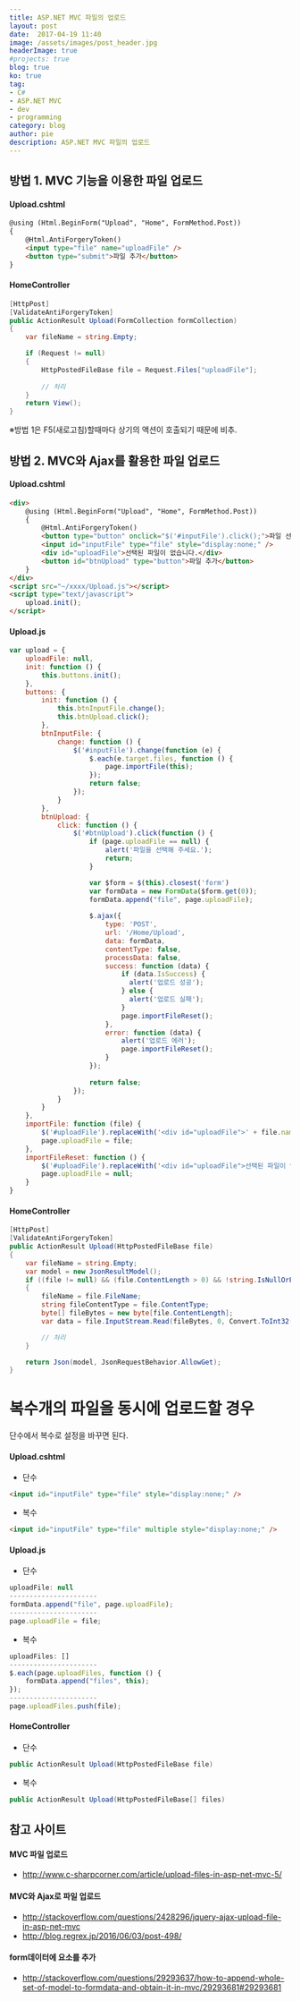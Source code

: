 ```yaml
---
title: ASP.NET MVC 파일의 업로드
layout: post
date:  2017-04-19 11:40
image: /assets/images/post_header.jpg
headerImage: true
#projects: true
blog: true
ko: true
tag:
- C#
- ASP.NET MVC
- dev
- programming
category: blog
author: pie
description: ASP.NET MVC 파일의 업로드
---
```


## 방법 1. MVC 기능을 이용한 파일 업로드

#### Upload.cshtml
```html
@using (Html.BeginForm("Upload", "Home", FormMethod.Post))
{
	@Html.AntiForgeryToken()
	<input type="file" name="uploadFile" />
	<button type="submit">파일 추가</button>
}
```

#### HomeController
```cs
[HttpPost]
[ValidateAntiForgeryToken]
public ActionResult Upload(FormCollection formCollection)
{
	var fileName = string.Empty;

	if (Request != null)
	{
		HttpPostedFileBase file = Request.Files["uploadFile"];
		
		// 처리
	}
	return View();
}
```

※방법 1은 F5(새로고침)할때마다 상기의 액션이 호출되기 때문에 비추.

## 방법 2. MVC와 Ajax를 활용한 파일 업로드

#### Upload.cshtml
```html
<div>
	@using (Html.BeginForm("Upload", "Home", FormMethod.Post))
	{
		@Html.AntiForgeryToken()
		<button type="button" onclick="$('#inputFile').click();">파일 선택</button>
		<input id="inputFile" type="file" style="display:none;" />
		<div id="uploadFile">선택된 파일이 없습니다.</div>
		<button id="btnUpload" type="button">파일 추가</button>
	}
</div>
<script src="~/xxxx/Upload.js"></script>
<script type="text/javascript">
	upload.init();
</script>
```

#### Upload.js
```javascript
var upload = {
    uploadFile: null,
    init: function () {
        this.buttons.init();
    },
    buttons: {
        init: function () {
            this.btnInputFile.change();
            this.btnUpload.click();
        },
		btnInputFile: {
            change: function () {
                $('#inputFile').change(function (e) {
                    $.each(e.target.files, function () {
                        page.importFile(this);
                    });
                    return false;
                });
            }
        },
        btnUpload: {
            click: function () {
                $('#btnUpload').click(function () {
                    if (page.uploadFile == null) {
                        alert('파일을 선택해 주세요.');
                        return;
                    }

                    var $form = $(this).closest('form')
                    var formData = new FormData($form.get(0));
                    formData.append("file", page.uploadFile);
					
                    $.ajax({
                        type: 'POST',
                        url: '/Home/Upload',
                        data: formData,
                        contentType: false,
                        processData: false,
                        success: function (data) {
                            if (data.IsSuccess) {
                              alert('업로드 성공');
                            } else {
                              alert('업로드 실패');
                            }
                            page.importFileReset();
                        },
                        error: function (data) {
                            alert('업로드 에러');
                            page.importFileReset();
                        }
                    });
                    
                    return false;
                });
            }
        }
    },
    importFile: function (file) {
        $('#uploadFile').replaceWith('<div id="uploadFile">' + file.name + '</div>');
        page.uploadFile = file;
    },
    importFileReset: function () {
        $('#uploadFile').replaceWith('<div id="uploadFile">선택된 파일이 없습니다.</div>');
        page.uploadFile = null;
    }
}
```

#### HomeController
```cs
[HttpPost]
[ValidateAntiForgeryToken]
public ActionResult Upload(HttpPostedFileBase file)
{
	var fileName = string.Empty;
	var model = new JsonResultModel();
	if ((file != null) && (file.ContentLength > 0) && !string.IsNullOrEmpty(file.FileName))
	{
		fileName = file.FileName;
		string fileContentType = file.ContentType;
		byte[] fileBytes = new byte[file.ContentLength];
		var data = file.InputStream.Read(fileBytes, 0, Convert.ToInt32(file.ContentLength));

		// 처리
	}

	return Json(model, JsonRequestBehavior.AllowGet);
}
```

# 복수개의 파일을 동시에 업로드할 경우

단수에서 복수로 설정을 바꾸면 된다.

#### Upload.cshtml

+ 단수
```html
<input id="inputFile" type="file" style="display:none;" />
```

+ 복수
```html
<input id="inputFile" type="file" multiple style="display:none;" />
```

#### Upload.js

+ 단수
```javascript
uploadFile: null
----------------------
formData.append("file", page.uploadFile);
----------------------
page.uploadFile = file;
```

+ 복수
```javascript
uploadFiles: []
----------------------
$.each(page.uploadFiles, function () {
	formData.append("files", this);
});
----------------------
page.uploadFiles.push(file);
```

#### HomeController

+ 단수
```cs
public ActionResult Upload(HttpPostedFileBase file)
```

+ 복수
```cs
public ActionResult Upload(HttpPostedFileBase[] files)

```


## 참고 사이트

#### MVC 파일 업로드
- http://www.c-sharpcorner.com/article/upload-files-in-asp-net-mvc-5/

#### MVC와 Ajax로 파일 업로드
- http://stackoverflow.com/questions/2428296/jquery-ajax-upload-file-in-asp-net-mvc
- http://blog.regrex.jp/2016/06/03/post-498/

#### form데이터에 요소를 추가
- http://stackoverflow.com/questions/29293637/how-to-append-whole-set-of-model-to-formdata-and-obtain-it-in-mvc/29293681#29293681


